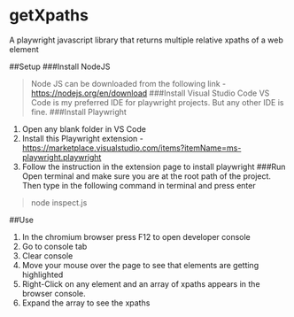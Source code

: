# getXpaths
A playwright javascript library that returns multiple relative xpaths of a web element

##Setup
###Install NodeJS
>Node JS can be downloaded from the following link - https://nodejs.org/en/download
###Install Visual Studio Code
VS Code is my preferred IDE for playwright projects. But any other IDE is fine.
###Install Playwright
1. Open any blank folder in VS Code
2. Install this Playwright extension - https://marketplace.visualstudio.com/items?itemName=ms-playwright.playwright
3. Follow the instruction in the extension page to install playwright
###Run
Open terminal and make sure you are at the root path of the project. Then type in the following command in terminal and press enter
>node inspect.js

##Use
1. In the chromium browser press F12 to open developer console
2. Go to console tab
3. Clear console
4. Move your mouse over the page to see that elements are getting highlighted
5. Right-Click on any element and an array of xpaths appears in the browser console.
6. Expand the array to see the xpaths
